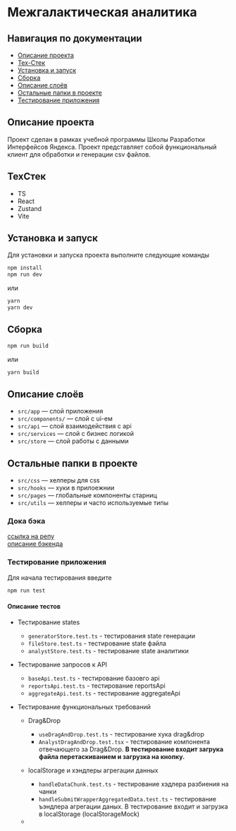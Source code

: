 # Межгалактическая аналитика

## Навигация по документации

- [Описание проекта](#описание-проекта)
- [Тех-Стек](#техстек)
- [Установка и запуск](#установка-и-запуск)
- [Сборка](#сборка)
- [Описание слоёв](#описание-слоёв)
- [Остальные папки в проекте](#остальные-папки-в-проекте)
- [Тестирование приложения](#тестирование-приложения)

## Описание проекта

Проект сделан в рамках учебной программы Школы Разработки Интерфейсов Яндекса. Проект представляет собой функциональный клиент для обработки и генерации csv файлов.

## ТехСтек

- TS
- React
- Zustand
- Vite

## Установка и запуск

Для установки и запуска проекта выполните следующие команды

```bash
npm install
npm run dev
```

или

```bash
yarn
yarn dev
```

## Сборка

```bash
npm run build
```

или

```bash
yarn build
```

## Описание слоёв

- `src/app` — слой приложения
- `src/components/` — слой с ui-ем
- `src/api` — слой взаимодействия с api
- `src/services` — слой с бизнес логикой
- `src/store` — слой работы с данными

## Остальные папки в проекте

- `src/css` — хелперы для css
- `src/hooks` — хуки в прилоежнии
- `src/pages` — глобальные компоненты старниц
- `src/utils` — хелперы и часто используемые типы

### Дока бэка

[ссылка на репу](https://github.com/etozhenerk/shri2025-back)  
[описание бэкенда](https://github.com/etozhenerk/shri2025-back/blob/main/readme.md)

### Тестирование приложения

Для начала тестирования введите

```bash
npm run test
```

#### Описание тестов

- Тестирование states

  - `generatorStore.test.ts` - тестирования state генерации
  - `fileStore.test.ts` - тестирование state файла
  - `analystStore.test.ts` - тестирование state аналитики

- Тестирование запросов к API
  - `baseApi.test.ts` - тестирование базовго api
  - `reportsApi.test.ts` - тестирование reportsApi
  - `aggregateApi.test.ts` - тестирование aggregateApi

- Тестирование функциональных требований
  - Drag&Drop
    - `useDragAndDrop.test.ts` - тестирование хука drag&drop
    - `AnalystDragAndDrop.test.tsx` - тестирование компонента отвечающего за Drag&Drop. **В тестирование входит загрука файла перетаскиванием и загрузка на кнопку.**

  - localStorage и хэндлеры агрегации данных
    - `handleDataChunk.test.ts` - тестирование хэдлера разбиения на чанки 
    - `handleSubmitWrapperAggregatedData.test.ts` - тестирование ъэндлера агрегации даных. В тестирование входит и загрузка в localStorage (localStorageMock)

  - 
